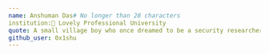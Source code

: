 ```yaml
---
name: Anshuman Das# No longer than 28 characters
institution:🚩 Lovely Professional University 
quote: A small village boy who once dreamed to be a security researcher and fulfilling & living his dream now!
github_user: 0x1shu
---
```

